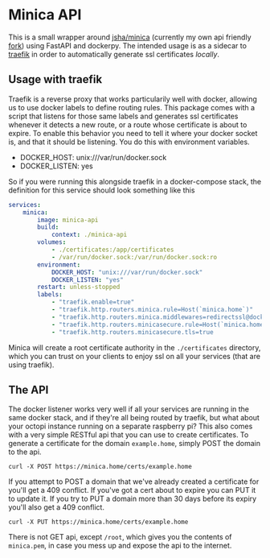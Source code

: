 # Minica API
This is a small wrapper around [jsha/minica](https://github.com/jsha/minica) (currently my own api friendly
[fork](https://github.com/bjornsnoen/minica)) using FastAPI and dockerpy.
The intended usage is as a sidecar to [traefik](https://traefik.io) in order to automatically generate ssl
certificates _locally_.

## Usage with traefik
Traefik is a reverse proxy that works particularily well with docker, allowing us to use docker labels to
define routing rules. This package comes with a script that listens for those same labels and generates
ssl certificates whenever it detects a new route, or a route whose certificate is about to expire.
To enable this behavior you need to tell it where your docker socket is, and that it should be listening.
You do this with environment variables.

* DOCKER_HOST: unix:///var/run/docker.sock
* DOCKER_LISTEN: yes

So if you were running this alongside traefik in a docker-compose stack, the definition for this service
should look something like this

```yml
services:
    minica:
        image: minica-api
        build:
            context: ./minica-api
        volumes:
            - ./certificates:/app/certificates
            - /var/run/docker.sock:/var/run/docker.sock:ro
        environment:
            DOCKER_HOST: "unix:///var/run/docker.sock"
            DOCKER_LISTEN: "yes"
        restart: unless-stopped
        labels:
            - "traefik.enable=true"
            - "traefik.http.routers.minica.rule=Host(`minica.home`)"
            - "traefik.http.routers.minica.middlewares=redirectssl@docker"
            - "traefik.http.routers.minicasecure.rule=Host(`minica.home`)"
            - "traefik.http.routers.minicasecure.tls=true
```

Minica will create a root certificate authority in the `./certificates` directory, which you can trust
on your clients to enjoy ssl on all your services (that are using traefik).

## The API
The docker listener works very well if all your services are running in the same docker stack, and if
they're all being routed by traefik, but what about your octopi instance running on a separate raspberry
pi? This also comes with a very simple RESTful api that you can use to create certificates.
To generate a certificate for the domain `example.home`, simply POST the domain to the api.
    
`curl -X POST https://minica.home/certs/example.home`

If you attempt to POST a domain that we've already created a certificate for you'll get a 409 conflict.
If you've got a cert about to expire you can PUT it to update it. If you try to PUT a domain more than
30 days before its expiry you'll also get a 409 conflict.

`curl -X PUT https://minica.home/certs/example.home`

There is not GET api, except `/root`, which gives you the contents of `minica.pem`, in case you mess
up and expose the api to the internet.